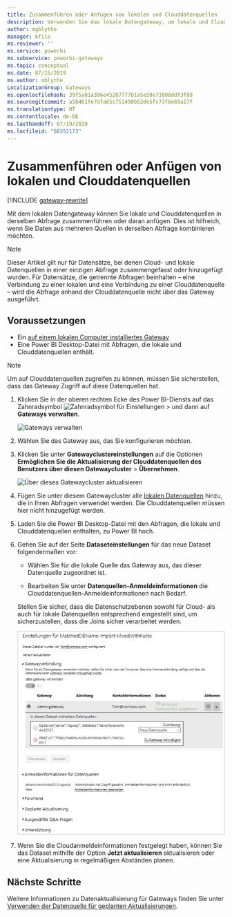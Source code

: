 ```yaml
---
title: Zusammenführen oder Anfügen von lokalen und Clouddatenquellen
description: Verwenden Sie das lokale Datengateway, um lokale und Clouddatenquellen in derselben Abfrage zusammenzuführen oder daran anzufügen.
author: mgblythe
manager: kfile
ms.reviewer: ''
ms.service: powerbi
ms.subservice: powerbi-gateways
ms.topic: conceptual
ms.date: 07/15/2019
ms.author: mblythe
LocalizationGroup: Gateways
ms.openlocfilehash: 39f5a01a396e45207777b1a5e58e73808ddf3f88
ms.sourcegitcommit: a58461fe7dfa65c751490b52de5fc73f8e69a17f
ms.translationtype: HT
ms.contentlocale: de-DE
ms.lasthandoff: 07/19/2019
ms.locfileid: "68352173"
---
```

# <a name="merge-or-append-on-premises-and-cloud-data-sources"></a>Zusammenführen oder Anfügen von lokalen und Clouddatenquellen

[!INCLUDE [gateway-rewrite](includes/gateway-rewrite.md)]

Mit dem lokalen Datengateway können Sie lokale und Clouddatenquellen in derselben Abfrage zusammenführen oder daran anfügen. Dies ist hilfreich, wenn Sie Daten aus mehreren Quellen in derselben Abfrage kombinieren möchten.

>[!NOTE]
>Dieser Artikel gilt nur für Datensätze, bei denen Cloud- und lokale Datenquellen in einer einzigen Abfrage zusammengefasst oder hinzugefügt wurden. Für Datensätze, die getrennte Abfragen beinhalten – eine Verbindung zu einer lokalen und eine Verbindung zu einer Clouddatenquelle – wird die Abfrage anhand der Clouddatenquelle nicht über das Gateway ausgeführt.

## <a name="prerequisites"></a>Voraussetzungen

- Ein [auf einem lokalen Computer installiertes Gateway](/data-integration/gateway/service-gateway-install)
- Eine Power BI Desktop-Datei mit Abfragen, die lokale und Clouddatenquellen enthält.

>[!NOTE]
>Um auf Clouddatenquellen zugreifen zu können, müssen Sie sicherstellen, dass das Gateway Zugriff auf diese Datenquellen hat.

1. Klicken Sie in der oberen rechten Ecke des Power BI-Diensts auf das Zahnradsymbol ![Zahnradsymbol für Einstellungen](media/service-gateway-mashup-on-premises-cloud/icon-gear.png) >  und dann auf **Gateways verwalten**.

    ![Gateways verwalten](media/service-gateway-mashup-on-premises-cloud/manage-gateways.png)

2. Wählen Sie das Gateway aus, das Sie konfigurieren möchten.

3. Klicken Sie unter **Gatewayclustereinstellungen** auf die Optionen **Ermöglichen Sie die Aktualisierung der Clouddatenquellen des Benutzers über diesen Gatewaycluster** > **Übernehmen**.

    ![Über dieses Gatewaycluster aktualisieren](media/service-gateway-mashup-on-premises-cloud/refresh-gateway-cluster.png)

4. Fügen Sie unter diesem Gatewaycluster alle [lokalen Datenquellen](service-gateway-enterprise-manage-scheduled-refresh.md#add-a-data-source) hinzu, die in Ihren Abfragen verwendet werden. Die Clouddatenquellen müssen hier nicht hinzugefügt werden.

5. Laden Sie die Power BI Desktop-Datei mit den Abfragen, die lokale und Clouddatenquellen enthalten, zu Power BI hoch.

6. Gehen Sie auf der Seite **Dataseteinstellungen** für das neue Dataset folgendermaßen vor:

   - Wählen Sie für die lokale Quelle das Gateway aus, das dieser Datenquelle zugeordnet ist.

   - Bearbeiten Sie unter **Datenquellen-Anmeldeinformationen** die Clouddatenquellen-Anmeldeinformationen nach Bedarf.

    Stellen Sie sicher, dass die Datenschutzebenen sowohl für Cloud- als auch für lokale Datenquellen entsprechend eingestellt sind, um sicherzustellen, dass die Joins sicher verarbeitet werden.

     ![Dataseteinstellungen](media/service-gateway-mashup-on-premises-cloud/dataset-settings.png)

7. Wenn Sie die Cloudanmeldeinformationen festgelegt haben, können Sie das Dataset mithilfe der Option **Jetzt aktualisieren** aktualisieren oder eine Aktualisierung in regelmäßigen Abständen planen.

## <a name="next-steps"></a>Nächste Schritte

Weitere Informationen zu Datenaktualisierung für Gateways finden Sie unter [Verwenden der Datenquelle für geplanten Aktualisierungen](service-gateway-enterprise-manage-scheduled-refresh.md#using-the-data-source-for-scheduled-refresh).
